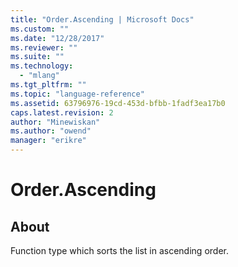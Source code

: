 ```yaml
---
title: "Order.Ascending | Microsoft Docs"
ms.custom: ""
ms.date: "12/28/2017"
ms.reviewer: ""
ms.suite: ""
ms.technology: 
  - "mlang"
ms.tgt_pltfrm: ""
ms.topic: "language-reference"
ms.assetid: 63796976-19cd-453d-bfbb-1fadf3ea17b0
caps.latest.revision: 2
author: "Minewiskan"
ms.author: "owend"
manager: "erikre"
---
```

# Order.Ascending
## About
Function type which sorts the list in ascending order.

